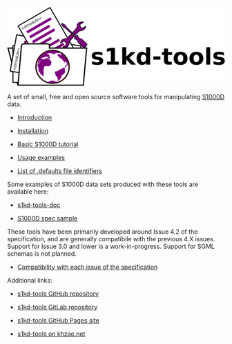 ![s1kd-tools](doc/ICN-S1KDTOOLS-A-000000-A-KHZAE-00001-A-001-01.PNG)

A set of small, free and open source software tools for manipulating
[S1000D](http://www.s1000d.org) data.

-   [Introduction](INTRO.md)

-   [Installation](INSTALL.md)

-   [Basic S1000D tutorial](TUTORIAL.md)

-   [Usage examples](EXAMPLE.md)

-   [List of .defaults file identifiers](DEFAULTS.md)

Some examples of S1000D data sets produced with these tools are
available here:

-   [s1kd-tools-doc](http://github.com/kibook/s1kd-tools-doc)

-   [S1000D spec sample](http://github.com/kibook/S1000D)

These tools have been primarily developed around Issue 4.2 of the
specification, and are generally compatibile with the previous 4.X
issues. Support for Issue 3.0 and lower is a work-in-progress. Support
for SGML schemas is not planned.

-   [Compatibility with each issue of the
    specification](COMPATIBILITY.md)

Additional links:

-   [s1kd-tools GitHub repository](http://github.com/kibook/s1kd-tools)

-   [s1kd-tools GitLab repository](http://gitlab.com/kibukj/s1kd-tools)

-   [s1kd-tools GitHub Pages site](http://kibook.github.io/s1kd-tools)

-   [s1kd-tools on khzae.net](http://khzae.net/1/s1kd/s1kd-tools)
